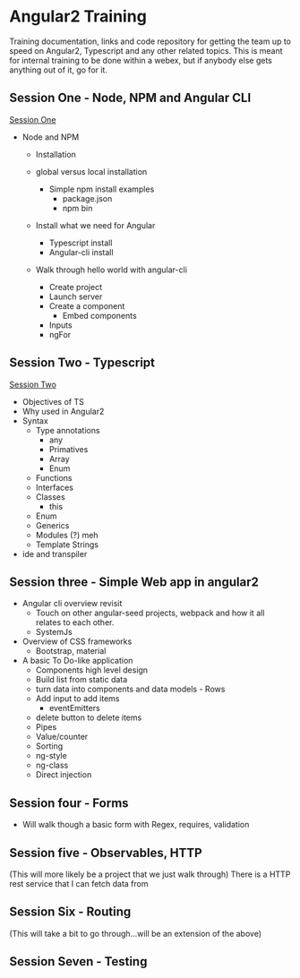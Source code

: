 # Angular2 Training

Training documentation, links and code repository for getting the team up to speed on Angular2, Typescript and any other related topics.
This is meant for internal training to be done within a webex, but if anybody else gets anything out of it, go for it.

## Session One - Node, NPM and Angular CLI

[Session One](session-one/readme.md)

+ Node and NPM
  + Installation
  + global versus local installation
    + Simple npm install examples
	  + package.json
	  + npm bin

  + Install what we need for Angular
    + Typescript install
	+ Angular-cli install
	
  + Walk through hello world with angular-cli
    + Create project
	+ Launch server
	+ Create a component
	  + Embed components
	+ Inputs
	+ ngFor
	
	

## Session Two - Typescript

[Session Two](session-two/readme.md)

+ Objectives of TS
+ Why used in Angular2
+ Syntax
  + Type annotations
    * any
	* Primatives
	* Array
	* Enum
  + Functions
  + Interfaces
  + Classes
     + this
  + Enum
  + Generics
  + Modules (?) meh
  + Template Strings
+ ide and transpiler





## Session three - Simple Web app in angular2

+ Angular cli overview revisit
  + Touch on other angular-seed projects, webpack and how it all relates to each other.
  + SystemJs
+ Overview of CSS frameworks
  + Bootstrap, material
+ A basic To Do-like application
  + Components high level design
  + Build list from static data
  + turn data into components and data models - Rows
  + Add input to add items
    + eventEmitters
  + delete button to delete items
  + Pipes
  + Value/counter
  + Sorting
  + ng-style
  + ng-class
  + Direct injection 
  
## Session four - Forms

+ Will walk though a basic form with Regex, requires, validation

## Session five - Observables, HTTP

(This will more likely be a project that we just walk through)
There is a HTTP rest service that I can fetch data from 


## Session Six - Routing
(This will take a bit to go through...will be an extension of the above)

## Session Seven - Testing
 

 

